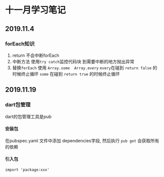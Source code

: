 # 十一月学习笔记  

## 2019.11.4  

### forEach知识  

1. return 不会中断forEach  
2. 中断方法 使用```try catch```监控代码块 到需要中断的地方抛出异常  
3. 替换```forEach``` 使用 ```Array.some  Array.every```  ```every```在碰到 ```return false``` 的时候终止循环 ```some``` 在碰到 ```return true``` 的时候终止循环

## 2019.11.19  

### dart包管理  

dart的包管理工具是pub  

#### 安装包

在pubspec.yaml 文件中添加  dependencies字段, 然后执行 ```pub get``` 会获取所有的依赖  

#### 引入包

```import 'package:xxx'```
